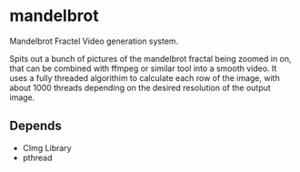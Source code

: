 # mandelbrot
Mandelbrot Fractel Video generation system.

Spits out a bunch of pictures of the mandelbrot fractal being zoomed in on,
that can be combined with ffmpeg or similar tool into a smooth video.
It uses a fully threaded algorithim to calculate each row of the image,
with about 1000 threads depending on the desired resolution of the output 
image.


## Depends
* CImg Library
* pthread

